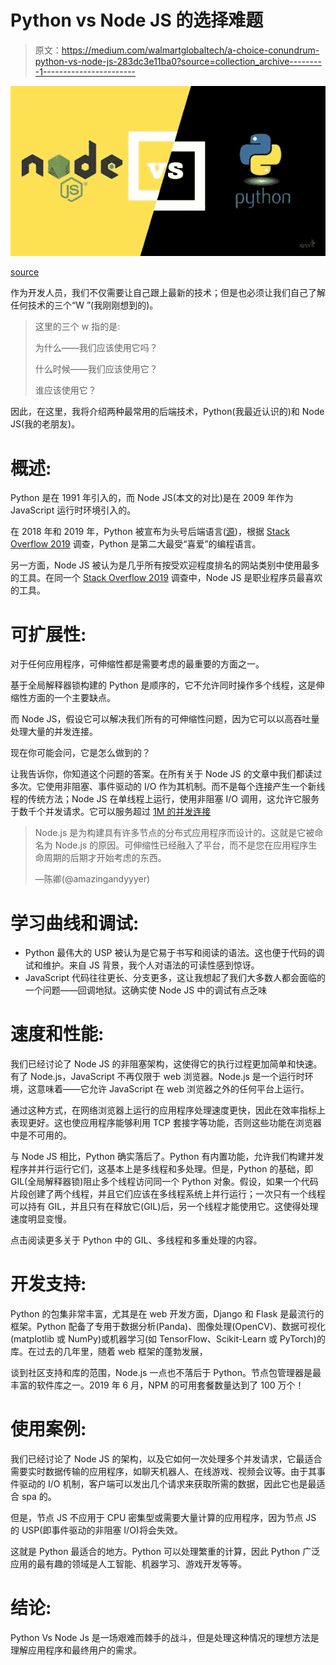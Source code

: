 # Python vs Node JS 的选择难题

> 原文：<https://medium.com/walmartglobaltech/a-choice-conundrum-python-vs-node-js-283dc3e11ba0?source=collection_archive---------1----------------------->

![](img/be4008987026f23b04f43a543da05816.png)

[source](https://in.pinterest.com/pin/303570831124841377/)

作为开发人员，我们不仅需要让自己跟上最新的技术；但是也必须让我们自己了解任何技术的三个“W ”(我刚刚想到的)。

> 这里的三个 w 指的是:
> 
> 为什么——我们应该使用它吗？
> 
> 什么时候——我们应该使用它？
> 
> 谁应该使用它？

因此，在这里，我将介绍两种最常用的后端技术，Python(我最近认识的)和 Node JS(我的老朋友)。

# 概述:

Python 是在 1991 年引入的，而 Node JS(本文的对比)是在 2009 年作为 JavaScript 运行时环境引入的。

在 2018 年和 2019 年，Python 被宣布为头号后端语言([源](https://spectrum.ieee.org/the-2018-top-programming-languages))，根据 [Stack Overflow 2019](https://insights.stackoverflow.com/survey/2019#technology-_-most-loved-dreaded-and-wanted-languages) 调查，Python 是第二大最受“喜爱”的编程语言。

另一方面，Node JS 被认为是几乎所有按受欢迎程度排名的网站类别中使用最多的工具。在同一个 [Stack Overflow 2019](https://insights.stackoverflow.com/survey/2019#technology-_-other-frameworks-libraries-and-tools) 调查中，Node JS 是职业程序员最喜欢的工具。

# 可扩展性:

对于任何应用程序，可伸缩性都是需要考虑的最重要的方面之一。

基于全局解释器锁构建的 Python 是顺序的，它不允许同时操作多个线程，这是伸缩性方面的一个主要缺点。

而 Node JS，假设它可以解决我们所有的可伸缩性问题，因为它可以以高吞吐量处理大量的并发连接。

现在你可能会问，它是怎么做到的？

让我告诉你，你知道这个问题的答案。在所有关于 Node JS 的文章中我们都读过多次。它使用非阻塞、事件驱动的 I/O 作为其机制。而不是每个连接产生一个新线程的传统方法；Node JS 在单线程上运行，使用非阻塞 I/O 调用，这允许它服务于数千个并发请求。它可以服务超过 [1M 的并发连接](http://blog.caustik.com/2012/08/19/node-js-w1m-concurrent-connections/)

> Node.js 是为构建具有许多节点的分布式应用程序而设计的。这就是它被命名为 Node.js 的原因。可伸缩性已经融入了平台，而不是您在应用程序生命周期的后期才开始考虑的东西。
> 
> —陈卿(@amazingandyyyer)

# 学习曲线和调试:

*   Python 最伟大的 USP 被认为是它易于书写和阅读的语法。这也便于代码的调试和维护。来自 JS 背景，我个人对语法的可读性感到惊讶。
*   JavaScript 代码往往更长、分支更多，这让我想起了我们大多数人都会面临的一个问题——回调地狱。这确实使 Node JS 中的调试有点乏味

# 速度和性能:

我们已经讨论了 Node JS 的非阻塞架构，这使得它的执行过程更加简单和快速。有了 Node.js，JavaScript 不再仅限于 web 浏览器。Node.js 是一个运行时环境，这意味着——它允许 JavaScript 在 web 浏览器之外的任何平台上运行。

通过这种方式，在网络浏览器上运行的应用程序处理速度更快，因此在效率指标上表现更好。这也使应用程序能够利用 TCP 套接字等功能，否则这些功能在浏览器中是不可用的。

与 Node JS 相比，Python 确实落后了。Python 有内置功能，允许我们构建并发程序并并行运行它们，这基本上是多线程和多处理。但是，Python 的基础，即 GIL(全局解释器锁)阻止多个线程访问同一个 Python 对象。假设，如果一个代码片段创建了两个线程，并且它们应该在多线程系统上并行运行；一次只有一个线程可以持有 GIL，并且只有在释放它(GIL)后，另一个线程才能使用它。这使得处理速度明显变慢。

点击阅读更多关于 Python 中的 GIL、多线程和多重处理的内容。

# 开发支持:

Python 的包集非常丰富，尤其是在 web 开发方面，Django 和 Flask 是最流行的框架。Python 配备了专用于数据分析(Panda)、图像处理(OpenCV)、数据可视化(matplotlib 或 NumPy)或机器学习(如 TensorFlow、Scikit-Learn 或 PyTorch)的库。在过去的几年里，随着 web 框架的蓬勃发展，

谈到社区支持和库的范围，Node.js 一点也不落后于 Python。节点包管理器是最丰富的软件库之一。2019 年 6 月，NPM 的可用套餐数量达到了 100 万个！

# 使用案例:

我们已经讨论了 Node JS 的架构，以及它如何一次处理多个并发请求，它最适合需要实时数据传输的应用程序，如聊天机器人、在线游戏、视频会议等。由于其事件驱动的 I/O 机制，客户端可以发出几个请求来获取所需的数据，因此它也是最适合 spa 的。

但是，节点 JS 不应用于 CPU 密集型或需要大量计算的应用程序，因为节点 JS 的 USP(即事件驱动的非阻塞 I/O)将会失效。

这就是 Python 最适合的地方。Python 可以处理繁重的计算，因此 Python 广泛应用的最有趣的领域是人工智能、机器学习、游戏开发等等。

# 结论:

Python Vs Node Js 是一场艰难而棘手的战斗，但是处理这种情况的理想方法是理解应用程序和最终用户的需求。